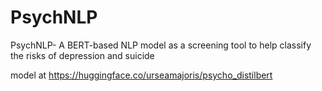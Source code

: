 # PsychNLP
PsychNLP- A BERT-based NLP model as a screening tool to help classify the risks of depression and suicide

model at https://huggingface.co/urseamajoris/psycho_distilbert
